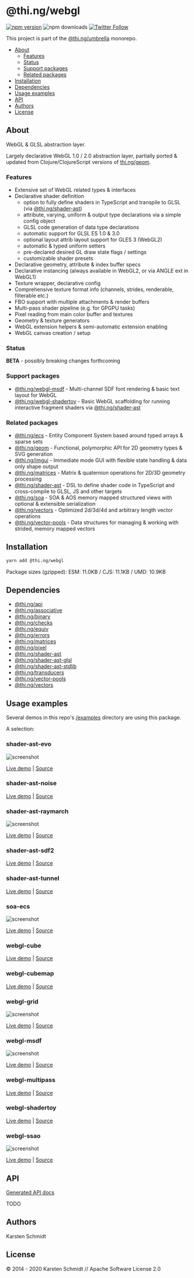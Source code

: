 <!-- This file is generated - DO NOT EDIT! -->

# @thi.ng/webgl

[![npm version](https://img.shields.io/npm/v/@thi.ng/webgl.svg)](https://www.npmjs.com/package/@thi.ng/webgl)
![npm downloads](https://img.shields.io/npm/dm/@thi.ng/webgl.svg)
[![Twitter Follow](https://img.shields.io/twitter/follow/thing_umbrella.svg?style=flat-square&label=twitter)](https://twitter.com/thing_umbrella)

This project is part of the
[@thi.ng/umbrella](https://github.com/thi-ng/umbrella/) monorepo.

- [About](#about)
  - [Features](#features)
  - [Status](#status)
  - [Support packages](#support-packages)
  - [Related packages](#related-packages)
- [Installation](#installation)
- [Dependencies](#dependencies)
- [Usage examples](#usage-examples)
- [API](#api)
- [Authors](#authors)
- [License](#license)

## About

WebGL & GLSL abstraction layer.

Largely declarative WebGL 1.0 / 2.0 abstraction layer, partially ported
& updated from Clojure/ClojureScript versions of
[thi.ng/geom](http://thi.ng/geom).

### Features

- Extensive set of WebGL related types & interfaces
- Declarative shader definition
    - option to fully define shaders in TypeScript and transpile to GLSL (via
      [@thi.ng/shader-ast](https://github.com/thi-ng/umbrella/tree/develop/packages/shader-ast))
    - attribute, varying, uniform & output type declarations via a simple config object
    - GLSL code generation of data type declarations
    - automatic support for GLSL ES 1.0 & 3.0
    - optional layout attrib layout support for GLES 3 (WebGL2)
    - automatic & typed uniform setters
    - pre-declared desired GL draw state flags / settings
    - customizable shader presets
- Declarative geometry, attribute & index buffer specs
- Declarative instancing (always available in WebGL2, or via ANGLE ext in WebGL1)
- Texture wrapper, declarative config
- Comprehensive texture format info (channels, strides, renderable, filterable etc.)
- FBO support with multiple attachments & render buffers
- Multi-pass shader pipeline (e.g. for GPGPU tasks)
- Pixel reading from main color buffer and textures
- Geometry & texture generators
- WebGL extension helpers & semi-automatic extension enabling
- WebGL canvas creation / setup

### Status

**BETA** - possibly breaking changes forthcoming

### Support packages

- [@thi.ng/webgl-msdf](https://github.com/thi-ng/umbrella/tree/develop/packages/webgl-msdf) - Multi-channel SDF font rendering & basic text layout for WebGL
- [@thi.ng/webgl-shadertoy](https://github.com/thi-ng/umbrella/tree/develop/packages/webgl-shadertoy) - Basic WebGL scaffolding for running interactive fragment shaders via [@thi.ng/shader-ast](https://github.com/thi-ng/umbrella/tree/develop/packages/shader-ast)

### Related packages

- [@thi.ng/ecs](https://github.com/thi-ng/umbrella/tree/develop/packages/ecs) - Entity Component System based around typed arrays & sparse sets
- [@thi.ng/geom](https://github.com/thi-ng/umbrella/tree/develop/packages/geom) - Functional, polymorphic API for 2D geometry types & SVG generation
- [@thi.ng/imgui](https://github.com/thi-ng/umbrella/tree/develop/packages/imgui) - Immediate mode GUI with flexible state handling & data only shape output
- [@thi.ng/matrices](https://github.com/thi-ng/umbrella/tree/develop/packages/matrices) - Matrix & quaternion operations for 2D/3D geometry processing
- [@thi.ng/shader-ast](https://github.com/thi-ng/umbrella/tree/develop/packages/shader-ast) - DSL to define shader code in TypeScript and cross-compile to GLSL, JS and other targets
- [@thi.ng/soa](https://github.com/thi-ng/umbrella/tree/develop/packages/soa) - SOA & AOS memory mapped structured views with optional & extensible serialization
- [@thi.ng/vectors](https://github.com/thi-ng/umbrella/tree/develop/packages/vectors) - Optimized 2d/3d/4d and arbitrary length vector operations
- [@thi.ng/vector-pools](https://github.com/thi-ng/umbrella/tree/develop/packages/vector-pools) - Data structures for managing & working with strided, memory mapped vectors

## Installation

```bash
yarn add @thi.ng/webgl
```

Package sizes (gzipped): ESM: 11.0KB / CJS: 11.1KB / UMD: 10.9KB

## Dependencies

- [@thi.ng/api](https://github.com/thi-ng/umbrella/tree/develop/packages/api)
- [@thi.ng/associative](https://github.com/thi-ng/umbrella/tree/develop/packages/associative)
- [@thi.ng/binary](https://github.com/thi-ng/umbrella/tree/develop/packages/binary)
- [@thi.ng/checks](https://github.com/thi-ng/umbrella/tree/develop/packages/checks)
- [@thi.ng/equiv](https://github.com/thi-ng/umbrella/tree/develop/packages/equiv)
- [@thi.ng/errors](https://github.com/thi-ng/umbrella/tree/develop/packages/errors)
- [@thi.ng/matrices](https://github.com/thi-ng/umbrella/tree/develop/packages/matrices)
- [@thi.ng/pixel](https://github.com/thi-ng/umbrella/tree/develop/packages/pixel)
- [@thi.ng/shader-ast](https://github.com/thi-ng/umbrella/tree/develop/packages/shader-ast)
- [@thi.ng/shader-ast-glsl](https://github.com/thi-ng/umbrella/tree/develop/packages/shader-ast-glsl)
- [@thi.ng/shader-ast-stdlib](https://github.com/thi-ng/umbrella/tree/develop/packages/shader-ast-stdlib)
- [@thi.ng/transducers](https://github.com/thi-ng/umbrella/tree/develop/packages/transducers)
- [@thi.ng/vector-pools](https://github.com/thi-ng/umbrella/tree/develop/packages/vector-pools)
- [@thi.ng/vectors](https://github.com/thi-ng/umbrella/tree/develop/packages/vectors)

## Usage examples

Several demos in this repo's
[/examples](https://github.com/thi-ng/umbrella/tree/develop/examples)
directory are using this package.

A selection:

### shader-ast-evo <!-- NOTOC -->

![screenshot](https://raw.githubusercontent.com/thi-ng/umbrella/develop/assets/examples/shader-ast-evo.jpg)

[Live demo](https://demo.thi.ng/umbrella/shader-ast-evo/) | [Source](https://github.com/thi-ng/umbrella/tree/develop/examples/shader-ast-evo)

### shader-ast-noise <!-- NOTOC -->

[Live demo](https://demo.thi.ng/umbrella/shader-ast-noise/) | [Source](https://github.com/thi-ng/umbrella/tree/develop/examples/shader-ast-noise)

### shader-ast-raymarch <!-- NOTOC -->

![screenshot](https://raw.githubusercontent.com/thi-ng/umbrella/develop/assets/shader-ast/shader-ast-raymarch.jpg)

[Live demo](https://demo.thi.ng/umbrella/shader-ast-raymarch/) | [Source](https://github.com/thi-ng/umbrella/tree/develop/examples/shader-ast-raymarch)

### shader-ast-sdf2 <!-- NOTOC -->

[Live demo](https://demo.thi.ng/umbrella/shader-ast-sdf2/) | [Source](https://github.com/thi-ng/umbrella/tree/develop/examples/shader-ast-sdf2)

### shader-ast-tunnel <!-- NOTOC -->

[Live demo](https://demo.thi.ng/umbrella/shader-ast-tunnel/) | [Source](https://github.com/thi-ng/umbrella/tree/develop/examples/shader-ast-tunnel)

### soa-ecs <!-- NOTOC -->

![screenshot](https://raw.githubusercontent.com/thi-ng/umbrella/develop/assets/examples/soa-ecs-100k.png)

[Live demo](https://demo.thi.ng/umbrella/soa-ecs/) | [Source](https://github.com/thi-ng/umbrella/tree/develop/examples/soa-ecs)

### webgl-cube <!-- NOTOC -->

[Live demo](https://demo.thi.ng/umbrella/webgl-cube/) | [Source](https://github.com/thi-ng/umbrella/tree/develop/examples/webgl-cube)

### webgl-cubemap <!-- NOTOC -->

[Live demo](https://demo.thi.ng/umbrella/webgl-cubemap/) | [Source](https://github.com/thi-ng/umbrella/tree/develop/examples/webgl-cubemap)

### webgl-grid <!-- NOTOC -->

![screenshot](https://raw.githubusercontent.com/thi-ng/umbrella/develop/assets/examples/webgl-grid.jpg)

[Live demo](https://demo.thi.ng/umbrella/webgl-grid/) | [Source](https://github.com/thi-ng/umbrella/tree/develop/examples/webgl-grid)

### webgl-msdf <!-- NOTOC -->

![screenshot](https://raw.githubusercontent.com/thi-ng/umbrella/develop/assets/examples/webgl-msdf.jpg)

[Live demo](https://demo.thi.ng/umbrella/webgl-msdf/) | [Source](https://github.com/thi-ng/umbrella/tree/develop/examples/webgl-msdf)

### webgl-multipass <!-- NOTOC -->

[Live demo](https://demo.thi.ng/umbrella/webgl-multipass/) | [Source](https://github.com/thi-ng/umbrella/tree/develop/examples/webgl-multipass)

### webgl-shadertoy <!-- NOTOC -->

[Live demo](https://demo.thi.ng/umbrella/webgl-shadertoy/) | [Source](https://github.com/thi-ng/umbrella/tree/develop/examples/webgl-shadertoy)

### webgl-ssao <!-- NOTOC -->

![screenshot](https://raw.githubusercontent.com/thi-ng/umbrella/develop/assets/examples/webgl-ssao.jpg)

[Live demo](https://demo.thi.ng/umbrella/webgl-ssao/) | [Source](https://github.com/thi-ng/umbrella/tree/develop/examples/webgl-ssao)

## API

[Generated API docs](https://docs.thi.ng/umbrella/webgl/)

TODO

## Authors

Karsten Schmidt

## License

&copy; 2014 - 2020 Karsten Schmidt // Apache Software License 2.0
